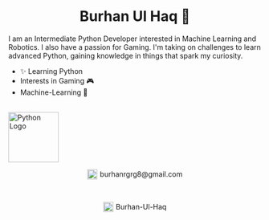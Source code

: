 <h1 align="center">Burhan Ul Haq 👋</h1>

I am an Intermediate Python Developer interested in Machine Learning and Robotics. I also have a passion for Gaming. I'm taking on challenges to learn advanced Python, gaining knowledge in things that spark my curiosity.

+ ✨ Learning Python
+ Interests in Gaming 🎮
+ Machine-Learning 🧠

<br>

<img src="https://upload.wikimedia.org/wikipedia/commons/c/c3/Python-logo-notext.svg" alt="Python Logo" width="100" height="100">

<br>

<p align="center">
  <a href="mailto:burhanrgrg8@gmail.com" style="text-decoration: none; display: inline-flex; align-items: center;">
    <img src="https://upload.wikimedia.org/wikipedia/commons/4/4e/Gmail_Icon.svg" alt="Gmail Logo" width="20" height="20">
    <span style="margin-left: 5px;">burhanrgrg8@gmail.com</span>
  </a>
</p>

<br>

<p align="center">
  <a href="https://www.linkedin.com/in/burhan-ul-haqq" style="text-decoration: none; display: inline-flex; align-items: center;">
    <img src="https://upload.wikimedia.org/wikipedia/commons/c/ca/LinkedIn_logo_initials.png" alt="LinkedIn Logo" width="20" height="20">
    <span style="margin-left: 5px;">Burhan-Ul-Haq</span>
  </a>
</p>
